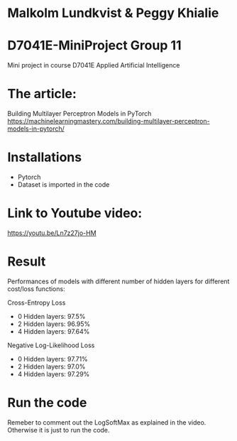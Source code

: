 # Malkolm Lundkvist & Peggy Khialie

# D7041E-MiniProject Group 11
Mini project in course D7041E Applied Artificial Intelligence


# The article: 
Building Multilayer Perceptron Models in PyTorch
https://machinelearningmastery.com/building-multilayer-perceptron-models-in-pytorch/

# Installations
- Pytorch
- Dataset is imported in the code

# Link to Youtube video: 
https://youtu.be/Ln7z27jo-HM

# Result
Performances of models with different number of hidden layers for different cost/loss functions:

Cross-Entropy Loss
- 0 Hidden layers: 97.5% 
- 2 Hidden layers: 96.95%
- 4 Hidden layers: 97.64%

Negative Log-Likelihood Loss
- 0 Hidden layers: 97.71% 
- 2 Hidden layers: 97.0%
- 4 Hidden layers: 97.29%

# Run the code
Remeber to comment out the LogSoftMax as explained in the video. Otherwise it is just to run the code. 
